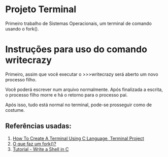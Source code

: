 # Projeto Terminal
Primeiro trabalho de Sistemas Operacionais, um terminal de comando usando o fork().

# Instruções para uso do comando writecrazy
Primeiro, assim que você executar o >>>writecrazy
será aberto um novo processo filho.

Você poderá escrever num arquivo normalmente.
Após finalizada a escrita, o processo filho morre e há o retorno para o processo pai.

Após isso, tudo está normal no terminal, pode-se prosseguir como de costume.

## Referências usadas:
1. [How To Create A Terminal Using C Language, Terminal Project](https://youtu.be/GdYsNNWlDtY)
2. [O que faz um fork()?](https://br.ccm.net/faq/10841-o-que-faz-um-fork)
3. [Tutorial - Write a Shell in C](https://brennan.io/2015/01/16/write-a-shell-in-c/)
